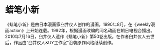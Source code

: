 # 蜡笔小新

  《蜡笔小新》是由日本漫画家臼井仪人创作的漫画。1990年8月，在《weekly漫画action》上开始连载。1992年，根据漫画改编的同名动画在朝日电视台播出。2010年7月16日，臼井仪人遗作《蜡笔小新》第50卷出版。在作者臼井仪人去世后，作品由“臼井仪人&UY工作室”沿袭原作风格继续创作。
